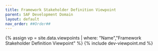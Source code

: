 ```yaml
---
title: Framework Stakeholder Definition Viewpoint
parent: SAF Development Domain
layout: default
nav_order: ##Order##
---
```

{% assign vp = site.data.viewpoints | where: "Name","Framework Stakeholder Definition Viewpoint" %}
{% include dev-viewpoint.md %}